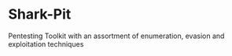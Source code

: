 # Shark-Pit
Pentesting Toolkit with an assortment of enumeration, evasion and exploitation techniques
